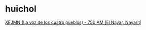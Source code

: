 # huichol

[XEJMN (La voz de los cuatro pueblos) - 750 AM [El Nayar, Nayarit]](http://radios.inpi.gob.mx:8080/xejmn)

